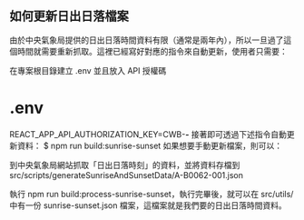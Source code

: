 ## 如何更新日出日落檔案

由於中央氣象局提供的日出日落時間資料有限（通常是兩年內），所以一旦過了這個時間就需要重新抓取。這裡已經寫好對應的指令來自動更新，使用者只需要：

在專案根目錄建立 .env 並且放入 API 授權碼
# .env
REACT_APP_API_AUTHORIZATION_KEY=CWB-***-***
接著即可透過下述指令自動更新資料：
$ npm run build:sunrise-sunset
如果想要手動更新檔案，則可以：

到中央氣象局網站抓取「日出日落時刻」的資料，並將資料存檔到 src/scripts/generateSunriseAndSunsetData/A-B0062-001.json

執行 npm run build:process-sunrise-sunset，執行完畢後，就可以在 src/utils/ 中有一份 sunrise-sunset.json 檔案，這檔案就是我們要的日出日落時間資料。
